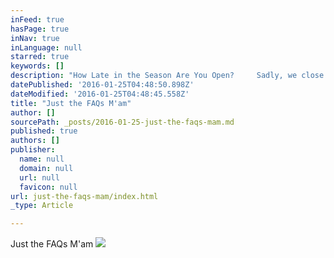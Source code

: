 ```yaml
---
inFeed: true
hasPage: true
inNav: true
inLanguage: null
starred: true
keywords: []
description: "How Late in the Season Are You Open?     Sadly, we close October 1st, 2015.  A blizzard is coming.   Paying Separately   The credit card you use to hold your reservation is NOT CHARGED at the time of booking.  It is authorized for $1 and subsequently voided to assure the booking system that the card is a valid card.  You may pay with cash, multiple credit cards or by doing a lot of chores once you arrive.  If you show up with cash you receive $5 off each rider.     Hopefully you have good friends (and you know how family can be), that won't bail at the last minute, causing your card to be charged for no-shows or last minute cancellations by the people you love, or don't, in your group.  See Rain or Shine below and Cancellations below.   Weight Limit   Height/Weight Proportion Requirement. We hate to say it, but if your legs are not strong enough to hold your 50 gallon beer belly on the upper side of the saddle, there could be a problem.  If a rider is under 6' tall, the rider must not weigh more than 245. If the rider is 6' or taller, the weight limit is 275. If the rider is over 6'6\", the weight limit is 300lbs.  We beg and plead with you now, please don't make us put you on the scale!!!       Age Limit   Kids must be a very mature 5 years old, (like 15 yr-olds are), to ride.  They ride their own horse, however, the guide leads the horse of 5 and 6 yr olds from the top of their horse, not on foot!  Seven year-olds can control the reins by themselves, as long as they are doing well. Kids have to be 5 years old to ride. Not 4 and 3/4, or 4 yrs and 11 months, remember, they have to be very, very mature, like a 16 yr-old. This is an insurance requirement!  If you plan on fibbing about your child's age, causing your child and their siblings to also fib, (you should see the kids stammer as they attempt to maintain the parents' lies) the insurance company will inform you that YOU can cover the cost of any unforseen incident that could happen at the ranch.  We will say the same thing.      NONO DOUBLEDOUBLE RIDINGRIDING      None of the stables in the Vail Valley allow doubledouble riding.  Having said that, we are the ONLY stable that has supervised childcare for your lil' dogies while you enjoy your ride.  Add on Pony Camp While You Ride for $30/hour, or Cowboy Camp while you ride for $15/hour.  Both options are fun and enjoyable for everyone in your group.    WARNING!!  Strict Cancellation Policy   Horseback Rides - Please do not book a ride on your travel day.  Travel dilemmas are not an exception to the cancellation policy.  We hate to be the additional jerk that upholds the policy, on the day you have a travel problem.  A full 24 hours and 5 minutes notice required to cancel, change, alter, subtract people, change your mind, get sick, stub your toe, eat too much, develop bad gas, find something better to do, double book yourself, have your plane delayed, ect, to avoid a cancellation fee. You are guaranteeing your arrival, and usage of the horse blocked out of the schedule, with your credit card.  Think $$$$ lost when we charge it, or a lot of shoveling.  And, you wouldn't want to miss out on the greatest adventure Colorado has to offer the flatlander.   Locate the change/cancel button at the bottom of your confirmation email to alter or cancel prior to the 24 hour and 5 minute mark.    Camps - No Cancellations, no makeup days, no sick days, no switching days, NO EXCEPTIONS, ever.  Any attempt to cancel camp days you have booked will be completely, and pitifully ignored.  There just aren't any exceptions.  Not a one.  If you know this ahead of time, maybe we won't seem like jerks when we uphold the policy.  And, you wouldn't want to miss out on the greatest adventure Colorado has to offer the flatlander kiddo.   What to Wear   Don't ask Trevor. His answer is always \"clothes\". Folks, we have seen everything from mini skirts and high heels, to parkas and leather pants, and the horses didn't seem to mind! We recommend; a fleece jacket, long pants (because chapped thighs are worse than chapped lips), t-shirt and sturdy shoes and a hat. We do provide slickers and helmets FREE of charge. And we recommend that everyone wear a helmet. They don't call them the Rocky Mountains because they are giant sand hills.  Parents, it is up to you if your 14-17 yr old wears a helmet or not.  If you can't bring yourself to argue with your teenager, just wink at the person behind the counter, repeatedly, until they figure out the code for \"Be the bad guy for me\".   We will force on on their head.   Note the sturdy shoes to the right?              What to Bring   It depends on what you want us to find on the trail next year. Lost keys, phones and wallets are swallowed up by the forest floor. We do have horn bags for your belongings, but we recommend you leave them in the vehicle.  We'll hold your keys if you trust us enough.      Cameras   Don't forget it! The photo ops are plentiful. The wranglers are always willing to stop on the trail and take many photos from varying angles. And because we care, we may even tell you to suck in your gut.     Restrooms   Don't forget to flush! No restrooms on the trails so please visit our lovely facility before you check in for your ride.  If you find it unacceptable, please use the bushes right behind the building.      Water and Sunscreen   We do sell frosty cold, bottled water and have a large supply of sunscreen on hand. We recommend you apply 30 minutes prior to ride time.  We also have that germ-killing gel that makes you healthier/sicker.  According to Aunt Pat, you have to eat a bushel of dirt a year to be healthy.      Food and Souveniers   We have various snacks and chilled, sugary beverages for sale in the office.  T-shirts in various styles and all sizes.  Old tack used by the horses at Vail Stables over the last 30 years too.  Pick anything off of the wall with a price tag and it can be yours!     Gratuities   YES, the guides love to receive tips from you since we only pay them two-bits a day.  If you do enjoy your ride, hug your horse, and tip your guide!   20% auto-gratuity added for groups of 6 or more, and for Premium Rides such as The Elk Springs Ride, Trotting Rides, and Private Rides. It will be added at the time of booking so you know the total ahead of time.  Oh, and for those that try to beat the system by booking separately, yet insist on riding together, we'll tack on another 20% fer our troubles.     Gentle Horses   That is all we allow at the ranch. If you are looking for a spirited, fast, horse, you'll need to sign up for one of our Trotting Rides in which we will give the horses a swig of Red Bull.     Nose-to-Tail   We are not sure how it could be anything but nose-to-tail. The trail is only 12\" wide! The USFS would frown upon our treading on the area to the side of the trails. The fact that we climb 600 feet in elevation in the first 20 minutes, keeps most riders very occupied. After that, the Aspen trees are so close together, one could conceivably clunk their knee pretty hard if they went off trail. Also, there are the various horse personalities that are involved. Some do not like others to pass or invade their space. There is a heirarchy within every herd. The horses are lined up according to their friendships.     Terrain   Scenic, mountainous terrain that goes up and down, up and down, much like the ski slopes. Heavily treed in some areas, wide open vistas in others.  Mountain meadows, forested areas, bubbling creeks (on Half-Day Ride), immense Aspen glades.  No cliffs or drop-offs to worry about. The horses stay on the trail in all of the important areas.     Rain or Shine   We have yellow slickers, Colorado Style. We do ride in the rain! Many guests have returned from a ride, beaming with satisfaction, claiming the ride was the best of their life. The forest sparkles and sings in the rain. Your ride may be delayed as long as 60 minutes to allow major storms to pass. Rides in progress may be cut short due to major lightning, and will not be refunded, nor issued rainchecks. No exceptions. We sit in the banana belt of Vail and normally do not have any problems with the weather.     Pony Rides - No Minimum Age Limit   It might be a 3 person job with one leading, one pushing and one confusing the rest, but tiniest Lil' Dogie can enjoy our ponies.   Parents lead the ponies on our trails.  The photographer in your group will use up 2 memory cards on this special event.  $20/20 minutes will tucker out the whole gang.       Group Discounts or Coupons   Discounts? Coupons?  $5 discount when you book online AND pay in cash.  No coupons in any of the guide books.  No discounts for groups.  Groups of 6 or more are charged a 20% auto gratuity.        Shuttle   Most of the hotels in Vail will run you up in on of their shuttle and retrieve you after the ride.   Otherwise, taxis can be reasonable if you work the sticker price.  Busses do not come our way.  Walking uphill for one mile seems like no problem, until you are in the middle of the hill.      Bringing Other People's Kids  Click on the two files below marked Woga Waiver pg 1 and pg 2, to see and print our 2-sided waiver which you can print and have parents sign, and then you will be able to drop off the grandkids or a friend or send your world travelers alone on the hotel shuttle, worry-free. "
datePublished: '2016-01-25T04:48:50.898Z'
dateModified: '2016-01-25T04:48:45.558Z'
title: "Just the FAQs M'am"
author: []
sourcePath: _posts/2016-01-25-just-the-faqs-mam.md
published: true
authors: []
publisher:
  name: null
  domain: null
  url: null
  favicon: null
url: just-the-faqs-mam/index.html
_type: Article

---
```

Just the FAQs M'am
![](https://the-grid-user-content.s3-us-west-2.amazonaws.com/5f19f251-c61f-4652-acb4-a6216f4c3ede.jpg)